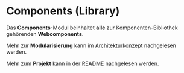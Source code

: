 # Components (Library)

Das **Components**-Modul beinhaltet **alle** zur Komponenten-Bibliothek gehörenden **Webcomponents**.

Mehr zur **Modularisierung** kann im [Architekturkonzept](https://github.com/public-ui/kolibri/blob/main/docs/ARCHITECTURE.md) nachgelesen werden.

Mehr zum **Projekt** kann in der [README](https://github.com/public-ui/kolibri/#readme) nachgelesen werden.
